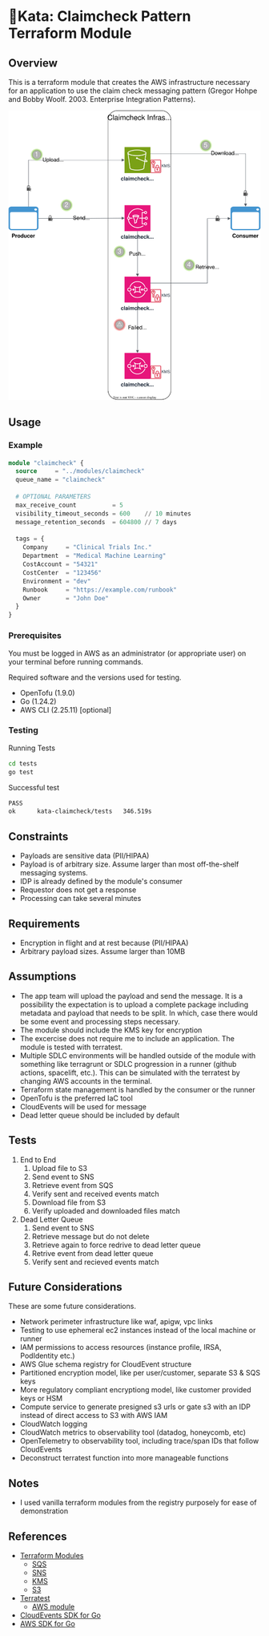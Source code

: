 # 🥋Kata: Claimcheck Pattern Terraform Module

## Overview

This is a terraform module that creates the AWS infrastructure necessary for an
application to use the claim check messaging pattern (Gregor Hohpe and Bobby Woolf. 2003. Enterprise Integration Patterns​).

![architecture diagram](diagram.drawio.svg)

## Usage

### Example

```terraform
module "claimcheck" {
  source     = "../modules/claimcheck"
  queue_name = "claimcheck"

  # OPTIONAL PARAMETERS
  max_receive_count          = 5
  visibility_timeout_seconds = 600    // 10 minutes
  message_retention_seconds  = 604800 // 7 days

  tags = {
    Company     = "Clinical Trials Inc."
    Department  = "Medical Machine Learning"
    CostAccount = "54321"
    CostCenter  = "123456"
    Environment = "dev"
    Runbook     = "https://example.com/runbook"
    Owner       = "John Doe"
  }
}
```

### Prerequisites

You must be logged in AWS as an administrator (or appropriate user) on your
terminal before running commands.

Required software and the versions used for testing.

- OpenTofu (1.9.0)
- Go (1.24.2)
- AWS CLI (2.25.11) [optional]

### Testing

Running Tests

```bash
cd tests
go test
```

Successful test

```bash
PASS
ok      kata-claimcheck/tests   346.519s
```

## Constraints

- Payloads are sensitive data (PII/HIPAA)
- Payload is of arbitrary size. Assume larger than most off-the-shelf messaging systems.
- IDP is already defined by the module's consumer
- Requestor does not get a response
- Processing can take several minutes

## Requirements

- Encryption in flight and at rest because (PII/HIPAA)
- Arbitrary payload sizes. Assume larger than 10MB

## Assumptions

- The app team will upload the payload and send the message. It is a possibility the expectation is to upload a complete package including metadata and payload that needs to be split. In which, case there would be some event and processing steps necessary.
- The module should include the KMS key for encryption
- The excercise does not require me to include an application. The module is tested with terratest.
- Multiple SDLC environments will be handled outside of the module with something like terragrunt or SDLC progression in a runner (github actions, spacelift, etc.). This can be simulated with the terratest by changing AWS accounts in the terminal.
- Terraform state management is handled by the consumer or the runner
- OpenTofu is the preferred IaC tool
- CloudEvents will be used for message
- Dead letter queue should be included by default

## Tests

1. End to End
   1. Upload file to S3
   2. Send event to SNS
   3. Retrieve event from SQS
   4. Verify sent and received events match
   5. Download file from S3
   6. Verify uploaded and downloaded files match
2. Dead Letter Queue
   1. Send event to SNS
   2. Retrieve message but do not delete
   3. Retrieve again to force redrive to dead letter queue
   4. Retrive event from dead letter queue
   5. Verify sent and recieved events match

## Future Considerations

These are some future considerations.

- Network perimeter infrastructure like waf, apigw, vpc links
- Testing to use ephemeral ec2 instances instead of the local machine or runner
- IAM permissions to access resources (instance profile, IRSA, PodIdentity etc.)
- AWS Glue schema registry for CloudEvent structure
- Partitioned encryption model, like per user/customer, separate S3 & SQS keys
- More regulatory compliant encryptiong model, like customer provided keys or HSM
- Compute service to generate presigned s3 urls or gate s3 with an IDP instead of direct access to S3 with AWS IAM
- CloudWatch logging
- CloudWatch metrics to observability tool (datadog, honeycomb, etc)
- OpenTelemetry to observability tool, including trace/span IDs that follow CloudEvents
- Deconstruct terratest function into more manageable functions

## Notes

- I used vanilla terraform modules from the registry purposely for ease of demonstration

## References

- [Terraform Modules](https://registry.terraform.io/namespaces/terraform-aws-modules)
  - [SQS](https://registry.terraform.io/modules/terraform-aws-modules/sqs/aws/latest)
  - [SNS](https://registry.terraform.io/modules/terraform-aws-modules/sns/aws/latest)
  - [KMS](https://registry.terraform.io/modules/terraform-aws-modules/kms/aws/latest)
  - [S3](https://registry.terraform.io/modules/terraform-aws-modules/s3-bucket/aws/latest)
- [Terratest](https://terratest.gruntwork.io/)
  - [AWS module](https://pkg.go.dev/github.com/gruntwork-io/terratest@v0.48.2/modules/aws)
- [CloudEvents SDK for Go](https://github.com/cloudevents/sdk-go)
- [AWS SDK for Go](https://pkg.go.dev/github.com/aws/aws-sdk-go-v2)
